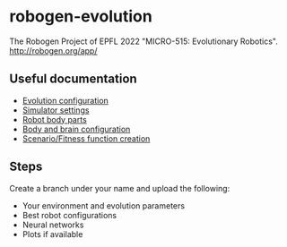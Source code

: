 # robogen-evolution
The Robogen Project of EPFL 2022 "MICRO-515: Evolutionary Robotics".
http://robogen.org/app/

## Useful documentation
- [Evolution configuration](http://robogen.org/docs/evolution-configuration/#Evolution_client_settings)
- [Simulator settings](http://robogen.org/docs/evolution-configuration/#Simulator_settings)
- [Robot body parts](https://robogen.org/docs/robot-body-parts/)
- [Body and brain configuration](https://robogen.org/docs/guidelines-for-writing-a-robot-text-file/)
- [Scenario/Fitness function creation](https://robogen.org/docs/custom-scenarios/)

## Steps
Create a branch under your name and upload the following:
- Your environment and evolution parameters
- Best robot configurations
- Neural networks
- Plots if available
